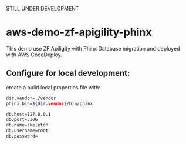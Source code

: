 STILL UNDER DEVELOPMENT

# aws-demo-zf-apigility-phinx

This demo use ZF Apiligity with Phinx Database migration and deployed with AWS CodeDeploy.

## Configure for local development:

create a build.local.properties file with:

```bash
dir.vendor=./vendor
phinx.bin=${dir.vendor}/bin/phinx

db.host=127.0.0.1
db.port=3306
db.name=skeleton
db.username=root
db.password=
```
